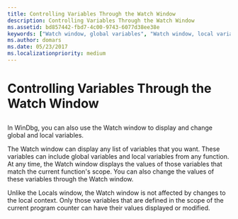 ```yaml
---
title: Controlling Variables Through the Watch Window
description: Controlling Variables Through the Watch Window
ms.assetid: bd857442-fbd7-4c00-9743-6077d38ee38e
keywords: ["Watch window, global variables", "Watch window, local variables"]
ms.author: domars
ms.date: 05/23/2017
ms.localizationpriority: medium
---
```


# Controlling Variables Through the Watch Window


## <span id="ddk_debugging_bios_code_dbg"></span><span id="DDK_DEBUGGING_BIOS_CODE_DBG"></span>


In WinDbg, you can also use the Watch window to display and change global and local variables.

The Watch window can display any list of variables that you want. These variables can include global variables and local variables from any function. At any time, the Watch window displays the values of those variables that match the current function's scope. You can also change the values of these variables through the Watch window.

Unlike the Locals window, the Watch window is not affected by changes to the local context. Only those variables that are defined in the scope of the current program counter can have their values displayed or modified.

 

 





